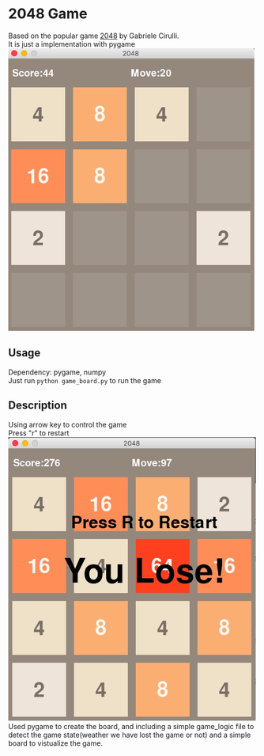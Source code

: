 # 2048 Game
Based on the popular game [2048](https://github.com/gabrielecirulli/2048) by Gabriele Cirulli.<br>
It is just a implementation with pygame<br>
![gameshot1](images/1.png)
<br>
## Usage
Dependency: pygame, numpy<br>
Just run ```python game_board.py``` to run the game

## Description
Using arrow key to control the game<br>
Press "r" to restart<br>
![lost](images/2.png)
<br>
Used pygame to create the board, and including a simple game_logic file to detect the game state(weather we have lost the game or not)
and a simple board to vistualize the game.

